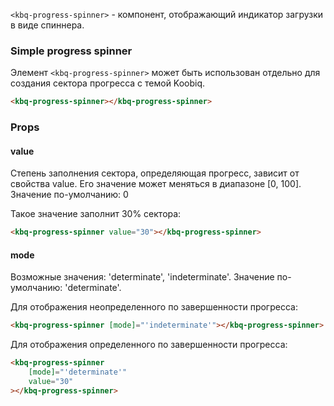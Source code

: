 `<kbq-progress-spinner>` - компонент, отображающий индикатор загрузки в виде спиннера.

### Simple progress spinner

Элемент `<kbq-progress-spinner>` может быть использован отдельно для создания сектора прогресса с темой Koobiq.

```html
<kbq-progress-spinner></kbq-progress-spinner>
```

<!-- example(progress-spinner-overview) -->

### Props

#### value

Степень заполнения сектора, определяющая прогресс, зависит от свойства value.
Его значение может меняться в диапазоне [0, 100].
Значение по-умолчанию: 0

Такое значение заполнит 30% сектора:

```html
<kbq-progress-spinner value="30"></kbq-progress-spinner>
```

#### mode

Возможные значения: 'determinate', 'indeterminate'.
Значение по-умолчанию: 'determinate'.

Для отображения неопределенного по завершенности прогресса:

```html
<kbq-progress-spinner [mode]="'indeterminate'"></kbq-progress-spinner>
```

Для отображения определенного по завершенности прогресса:

```html
<kbq-progress-spinner
    [mode]="'determinate'"
    value="30"
></kbq-progress-spinner>
```

<!-- example(progress-spinner-indeterminate) -->

